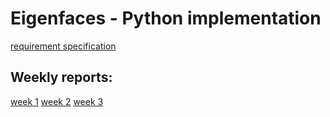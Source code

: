 # Eigenfaces - Python implementation

[requirement specification](https://github.com/ni-eminen/eigenface/blob/master/documentation/requirement-specification.md)

## Weekly reports:
[week 1](https://github.com/ni-eminen/eigenface/blob/master/documentation/weekly/week1.md)
[week 2](https://github.com/ni-eminen/eigenface/blob/master/documentation/weekly/week2.md)
[week 3](https://github.com/ni-eminen/eigenface/blob/master/documentation/weekly/week3.md)
